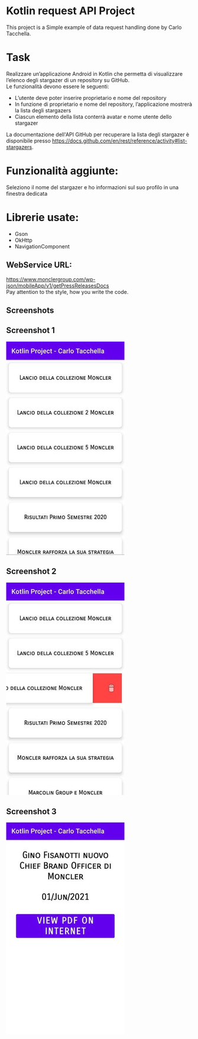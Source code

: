 # Kotlin request API Project

This project is a Simple example of data request handling done by Carlo Tacchella.     

# Task   

Realizzare un’applicazione Android in Kotlin che permetta di visualizzare l’elenco degli stargazer di un repository su GitHub.       
Le funzionalità devono essere le seguenti:    
 - L’utente deve poter inserire proprietario e nome del repository    
 - In funzione di proprietario e nome del repository, l’applicazione mostrerà la lista degli stargazers    
 - Ciascun elemento della lista conterrà avatar e nome utente dello stargazer    


La documentazione dell'API GitHub per recuperare la lista degli stargazer è disponibile presso https://docs.github.com/en/rest/reference/activity#list-stargazers.

# Funzionalità aggiunte:
Seleziono il nome del stargazer e ho informazioni sul suo profilo in una finestra dedicata

# Librerie usate:
 - Gson    
 - OkHttp    
 - NavigationComponent


## WebService URL:    
https://www.monclergroup.com/wp-json/mobileApp/v1/getPressReleasesDocs    
Pay attention to the style, how you write the code.    
## Screenshots
## Screenshot 1
![Screenshot 1](./screenshots/img1.jpg)
## Screenshot 2
![Screenshot 2](./screenshots/img2.jpg)
## Screenshot 3
![Screenshot 3](./screenshots/img3.jpg)